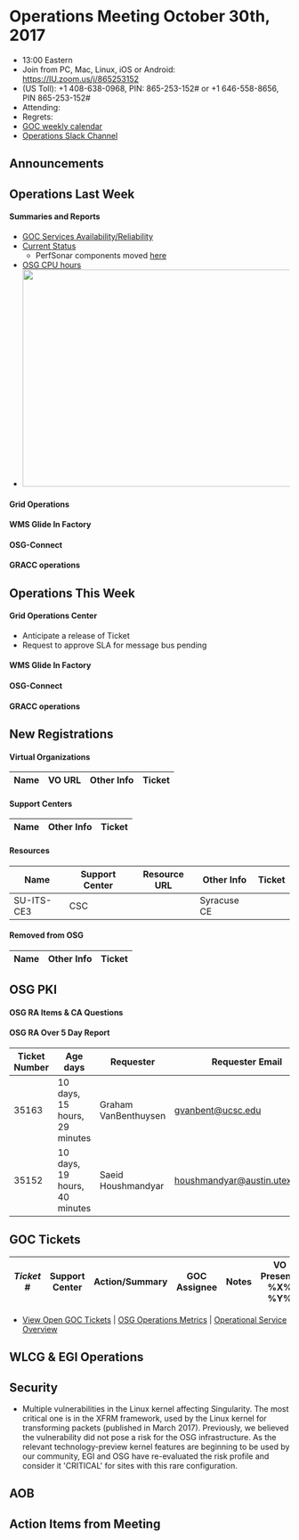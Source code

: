 # Operations Meeting October 30th, 2017
   * 13:00 Eastern 
   * Join from PC, Mac, Linux, iOS or Android: https://IU.zoom.us/j/865253152
   * (US Toll): +1 408-638-0968, PIN: 865-253-152# or +1 646-558-8656, PIN 865-253-152#
   * Attending: 
   * Regrets: 
   * [GOC weekly calendar](http://www.google.com/calendar/embed?src=c1htpcfoe6btrtc7n3uddg8mvs%40group.calendar.google.com&ctz=America/New_York)
   * [Operations Slack Channel](https://opensciencegrid.slack.com/messages/C5GAYBGA0/)

   
## Announcements

## Operations Last Week
#### Summaries and Reports
   * [GOC Services Availability/Reliability](http://tinyurl.com/pre26vw)
   * [Current Status](http://monitor.grid.iu.edu/availability/production.html)
      * PerfSonar components moved [here](http://monitor.grid.iu.edu/availability/perfsonar.html)
   * [OSG CPU hours](http://tinyurl.com/mf96b88)
   * <img src="http://steige.grid.iu.edu/steige/30Oct2017.osg-flock.png" width='630' height='390'  /><br>
   
#### Grid Operations 
   
#### WMS Glide In Factory

#### OSG-Connect

#### GRACC operations
   
## Operations This Week
   
#### Grid Operations Center
   * Anticipate a release of Ticket
   * Request to approve SLA for message bus pending 
   
#### WMS Glide In Factory

#### OSG-Connect
   
#### GRACC operations

## New Registrations

#### Virtual Organizations
| Name | VO URL | Other Info | Ticket |
| ---- | ------ | ---------- | ------ |

#### Support Centers
| Name | Other Info | Ticket |
| ---- | ---------- | ------ |

#### Resources
| Name | Support Center | Resource URL | Other Info | Ticket |
| ---- | -------------- | ------------ | ---------- | ------ |
| SU-ITS-CE3 | CSC | | Syracuse CE | 
#### Removed from OSG
| Name | Other Info | Ticket |
| ---- | ---------- | ------ |

## OSG PKI

#### OSG RA Items & CA Questions

#### OSG RA Over 5 Day Report
| Ticket Number	|Age days	|Requester	|Requester Email		|Request |
| --------- | ------- | --------- | ----------------- | ------ |
| 35163 | 10 days, 15 hours, 29 minutes | Graham VanBenthuysen | gvanbent@ucsc.edu | User Certificate Request for Graham VanBenthuysen(VO:ILC) |
| 35152 | 10 days, 19 hours, 40 minutes | Saeid Houshmandyar | houshmandyar@austin.utexas.edu | User Certificate Request for Saeid Houshmandyar(VO:FusionGrid) |

## GOC Tickets

| *Ticket #* | Support Center | Action/Summary | GOC Assignee | Notes | VO Present? %X% %Y%|
| ---------- | -------------- | -------------- | ------------ | ----- | ------------------ |


   * [View Open GOC Tickets](https://ticket.grid.iu.edu/goc/list/open) | [OSG Operations Metrics](https://twiki.grid.iu.edu/bin/view/Operations/TicketReports) | [Operational Service Overview](http://myosg.grid.iu.edu/miscstatus?count_sg_1&count_active=on&count_enabled=on&datasource=status)


## WLCG & EGI Operations

## Security   
   * Multiple vulnerabilities in the Linux kernel affecting Singularity. The most critical one is in the XFRM framework, used by the Linux kernel for transforming packets (published in March 2017). Previously, we believed the vulnerability did not pose a risk for the OSG infrastructure. As the relevant technology-preview kernel features are beginning to be used by our community, EGI and OSG have re-evaluated the risk profile and consider it 'CRITICAL' for sites with this rare configuration.
   
## AOB
   
## Action Items from Meeting
